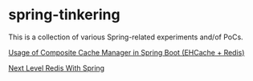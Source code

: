 # spring-tinkering

This is a collection of various Spring-related experiments and/of PoCs.

[Usage of Composite Cache Manager in Spring Boot (EHCache + Redis)](spring-composite-cache-mgr/Readme.md)


[Next Level Redis With Spring](/next-level-redis-with-spring/README.md)


